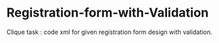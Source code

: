 # Registration-form-with-Validation
Clique task : code xml for given registration form design with validation.
